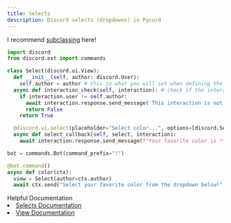 ```yaml
---
title: Selects
description: Discord selects (dropdowns) in Pycord
---
```


I recommend [subclassing](../subclassing) here!

```py
import discord
from discord.ext import commands

class Select(discord.ui.View):
  def __init__(self, author: discord.User):
    self.author = author # this is what you will set when defining the view in your other code: this user object that is the person that invoked the command or event and that person will be the only one confirming/canceling
  async def interaction_check(self, interaction): # check if the interaction user is the same as the command author
    if interaction.user != self.author:
      await interaction.response.send_message('This interaction is not for you!', ephemeral=True)
      return False
    return True

  @discord.ui.select(placeholder="Select color...", options=[discord.SelectOption(label="Red", emoji="🔴", description="The color red"), discord.SelectOption(label="Green", emoji="🟢", description="The color green"), discord.SelectOption(label="Blue", emoji="🔵", description="The color blue")])
  async def select_callback(self, select, interaction):
    await interaction.response.send_message(f"Your favorite color is **{select.values[0].label}**!", ephemeral=True)

bot = commands.Bot(command_prefix="!")

@bot.command()
async def color(ctx):
  view = Select(author=ctx.author)
  await ctx.send("Select your favorite color from the dropdown below!", view=view)
```

<div className="box blurple no-background">
<div className="title">
Helpful Documentation
</div>
<li><a href="https://docs.pycord.dev/en/master/api.html#discord.ui.Select" className="discord-link">Selects Documentation</a></li>
<li><a href="https://docs.pycord.dev/en/master/api.html#discord.ui.View" className="discord-link">View Documentation</a></li>
</div>
